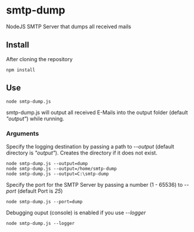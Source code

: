 # smtp-dump
NodeJS SMTP Server that dumps all received mails

## Install
After cloning the repository

    npm install

## Use

    node smtp-dump.js

smtp-dump.js will output all received E-Mails into the output folder (default _"output"_) while running.

### Arguments

Specify the logging destination by passing a path to _--output_ (default directory is _"output"_).
Creates the directory if it does not exist.

    node smtp-dump.js --output=dump
    node smtp-dump.js --output=/home/smtp-dump
    node smtp-dump.js --output=C:\smtp-dump
    

Specify the port for the SMTP Server by passing a number (1 - 65536) to _--port_ (default Port is _25_)

    node smtp-dump.js --port=dump
    
Debugging ouput (console) is enabled if you use _--logger_
    
    node smtp-dump.js --logger